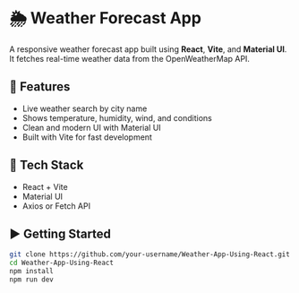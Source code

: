# 🌦️ Weather Forecast App

A responsive weather forecast app built using **React**, **Vite**, and **Material UI**. It fetches real-time weather data from the OpenWeatherMap API.

## 🚀 Features

- Live weather search by city name
- Shows temperature, humidity, wind, and conditions
- Clean and modern UI with Material UI
- Built with Vite for fast development

## 🔧 Tech Stack

- React + Vite
- Material UI
- Axios or Fetch API

## ▶️ Getting Started

```bash
git clone https://github.com/your-username/Weather-App-Using-React.git
cd Weather-App-Using-React
npm install
npm run dev


